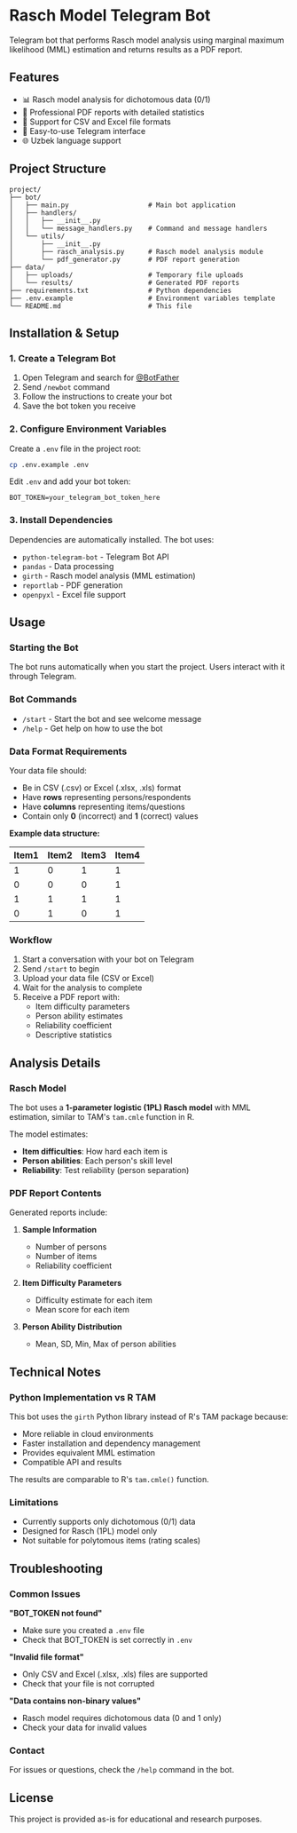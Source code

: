 # Rasch Model Telegram Bot

Telegram bot that performs Rasch model analysis using marginal maximum likelihood (MML) estimation and returns results as a PDF report.

## Features

- 📊 Rasch model analysis for dichotomous data (0/1)
- 📄 Professional PDF reports with detailed statistics
- 🔄 Support for CSV and Excel file formats
- 📱 Easy-to-use Telegram interface
- 🌐 Uzbek language support

## Project Structure

```
project/
├── bot/
│   ├── main.py                    # Main bot application
│   ├── handlers/
│   │   ├── __init__.py
│   │   └── message_handlers.py    # Command and message handlers
│   └── utils/
│       ├── __init__.py
│       ├── rasch_analysis.py      # Rasch model analysis module
│       └── pdf_generator.py       # PDF report generation
├── data/
│   ├── uploads/                   # Temporary file uploads
│   └── results/                   # Generated PDF reports
├── requirements.txt               # Python dependencies
├── .env.example                   # Environment variables template
└── README.md                      # This file
```

## Installation & Setup

### 1. Create a Telegram Bot

1. Open Telegram and search for [@BotFather](https://t.me/botfather)
2. Send `/newbot` command
3. Follow the instructions to create your bot
4. Save the bot token you receive

### 2. Configure Environment Variables

Create a `.env` file in the project root:

```bash
cp .env.example .env
```

Edit `.env` and add your bot token:

```
BOT_TOKEN=your_telegram_bot_token_here
```

### 3. Install Dependencies

Dependencies are automatically installed. The bot uses:
- `python-telegram-bot` - Telegram Bot API
- `pandas` - Data processing
- `girth` - Rasch model analysis (MML estimation)
- `reportlab` - PDF generation
- `openpyxl` - Excel file support

## Usage

### Starting the Bot

The bot runs automatically when you start the project. Users interact with it through Telegram.

### Bot Commands

- `/start` - Start the bot and see welcome message
- `/help` - Get help on how to use the bot

### Data Format Requirements

Your data file should:
- Be in CSV (.csv) or Excel (.xlsx, .xls) format
- Have **rows** representing persons/respondents
- Have **columns** representing items/questions
- Contain only **0** (incorrect) and **1** (correct) values

**Example data structure:**

| Item1 | Item2 | Item3 | Item4 |
|-------|-------|-------|-------|
| 1     | 0     | 1     | 1     |
| 0     | 0     | 0     | 1     |
| 1     | 1     | 1     | 1     |
| 0     | 1     | 0     | 1     |

### Workflow

1. Start a conversation with your bot on Telegram
2. Send `/start` to begin
3. Upload your data file (CSV or Excel)
4. Wait for the analysis to complete
5. Receive a PDF report with:
   - Item difficulty parameters
   - Person ability estimates
   - Reliability coefficient
   - Descriptive statistics

## Analysis Details

### Rasch Model

The bot uses a **1-parameter logistic (1PL) Rasch model** with MML estimation, similar to TAM's `tam.cmle` function in R.

The model estimates:
- **Item difficulties**: How hard each item is
- **Person abilities**: Each person's skill level
- **Reliability**: Test reliability (person separation)

### PDF Report Contents

Generated reports include:

1. **Sample Information**
   - Number of persons
   - Number of items
   - Reliability coefficient

2. **Item Difficulty Parameters**
   - Difficulty estimate for each item
   - Mean score for each item

3. **Person Ability Distribution**
   - Mean, SD, Min, Max of person abilities

## Technical Notes

### Python Implementation vs R TAM

This bot uses the `girth` Python library instead of R's TAM package because:
- More reliable in cloud environments
- Faster installation and dependency management
- Provides equivalent MML estimation
- Compatible API and results

The results are comparable to R's `tam.cmle()` function.

### Limitations

- Currently supports only dichotomous (0/1) data
- Designed for Rasch (1PL) model only
- Not suitable for polytomous items (rating scales)

## Troubleshooting

### Common Issues

**"BOT_TOKEN not found"**
- Make sure you created a `.env` file
- Check that BOT_TOKEN is set correctly in `.env`

**"Invalid file format"**
- Only CSV and Excel (.xlsx, .xls) files are supported
- Check that your file is not corrupted

**"Data contains non-binary values"**
- Rasch model requires dichotomous data (0 and 1 only)
- Check your data for invalid values

### Contact

For issues or questions, check the `/help` command in the bot.

## License

This project is provided as-is for educational and research purposes.
